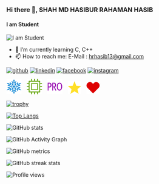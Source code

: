 ### Hi there 👋, SHAH MD HASIBUR RAHAMAN HASIB
#### I am Student 
![I am Student ](https://scontent.fdac13-1.fna.fbcdn.net/v/t39.30808-6/293153805_2191359511032464_8894041564540286806_n.jpg?_nc_cat=105&ccb=1-7&_nc_sid=09cbfe&_nc_eui2=AeFYKSq3KBYdAx93SM-aqMFFHr6ftQPwaOUevp-1A_Bo5SFRh3gDtr7WU2n8g8sZRjkLNwIW5x-UYEXlNkRmuFEg&_nc_ohc=-T6H1UbuU4kAX_n3xA6&_nc_ht=scontent.fdac13-1.fna&oh=00_AT8XsSW33voTOFH2lXcwQPZ17aOyOuNv7QI6-egUKrRgZw&oe=62DC313F)


- 🌱 I’m currently learning C, C++ 
- 📫 How to reach me: E-Mail : hrhasib13@gmail.com 


[<img src='https://cdn.jsdelivr.net/npm/simple-icons@3.0.1/icons/github.svg' alt='github' height='40'>](https://github.com/https://github.com/Hasib355)  [<img src='https://cdn.jsdelivr.net/npm/simple-icons@3.0.1/icons/linkedin.svg' alt='linkedin' height='40'>](https://www.linkedin.com/in/https://www.linkedin.com/in/hrhasib1//)  [<img src='https://cdn.jsdelivr.net/npm/simple-icons@3.0.1/icons/facebook.svg' alt='facebook' height='40'>](https://www.facebook.com/https://www.facebook.com/hr.hasib10012020)  [<img src='https://cdn.jsdelivr.net/npm/simple-icons@3.0.1/icons/instagram.svg' alt='instagram' height='40'>](https://www.instagram.com/https://instagram.com/__hr.hasib__?igshid=YmMyMTA2M2Y=/)  

<a href='https://archiveprogram.github.com/'><img src='https://raw.githubusercontent.com/acervenky/animated-github-badges/master/assets/acbadge.gif' width='40' height='40'></a> <a href='https://docs.github.com/en/developers'><img src='https://raw.githubusercontent.com/acervenky/animated-github-badges/master/assets/devbadge.gif' width='40' height='40'></a> <a href='https://github.com/pricing'><img src='https://raw.githubusercontent.com/acervenky/animated-github-badges/master/assets/pro.gif' width='40' height='40'></a> <a href='https://stars.github.com/'><img src='https://raw.githubusercontent.com/acervenky/animated-github-badges/master/assets/starbadge.gif' width='35' height='35'></a> <a href='https://docs.github.com/en/github/supporting-the-open-source-community-with-github-sponsors'><img src='https://raw.githubusercontent.com/acervenky/animated-github-badges/master/assets/sponsorbadge.gif' width='35' height='35'></a> 

[![trophy](https://github-profile-trophy.vercel.app/?username=https://github.com/Hasib355)](https://github.com/ryo-ma/github-profile-trophy)

[![Top Langs](https://github-readme-stats.vercel.app/api/top-langs/?username=https://github.com/Hasib355)](https://github.com/anuraghazra/github-readme-stats)

![GitHub stats](https://github-readme-stats.vercel.app/api?username=https://github.com/Hasib355&show_icons=true)  

![GitHub Activity Graph](https://activity-graph.herokuapp.com/graph?username=https://github.com/Hasib355)  

![GitHub metrics](https://metrics.lecoq.io/https://github.com/Hasib355)  

![GitHub streak stats](https://github-readme-streak-stats.herokuapp.com/?user=https://github.com/Hasib355)  

![Profile views](https://gpvc.arturio.dev/https://github.com/Hasib355)  
